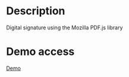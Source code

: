 # Description
Digital signature using the Mozilla PDF.js library 

# Demo access

[Demo](https://proyectosbeta.net/Labs/digital-signature/)
